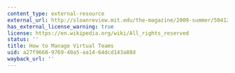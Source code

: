 ```yaml
---
content_type: external-resource
external_url: http://sloanreview.mit.edu/the-magazine/2009-summer/50412/how-to-manage-virtual-teams/
has_external_license_warning: true
license: https://en.wikipedia.org/wiki/All_rights_reserved
status: ''
title: How to Manage Virtual Teams
uid: a27f9668-9769-40a5-aa14-64dcd143a88d
wayback_url: ''
---
```

